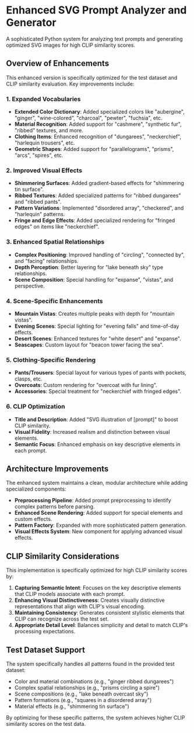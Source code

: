 # Enhanced SVG Prompt Analyzer and Generator

A sophisticated Python system for analyzing text prompts and generating optimized SVG images for high CLIP similarity scores.

## Overview of Enhancements

This enhanced version is specifically optimized for the test dataset and CLIP similarity evaluation. Key improvements include:

### 1. Expanded Vocabularies
- **Extended Color Dictionary**: Added specialized colors like "aubergine", "ginger", "wine-colored", "charcoal", "pewter", "fuchsia", etc.
- **Material Recognition**: Added support for "cashmere", "synthetic fur", "ribbed" textures, and more.
- **Clothing Items**: Enhanced recognition of "dungarees", "neckerchief", "harlequin trousers", etc.
- **Geometric Shapes**: Added support for "parallelograms", "prisms", "arcs", "spires", etc.

### 2. Improved Visual Effects
- **Shimmering Surfaces**: Added gradient-based effects for "shimmering tin surface".
- **Ribbed Textures**: Added specialized patterns for "ribbed dungarees" and "ribbed pants".
- **Pattern Variations**: Implemented "disordered array", "checkered", and "harlequin" patterns.
- **Fringe and Edge Effects**: Added specialized rendering for "fringed edges" on items like "neckerchief".

### 3. Enhanced Spatial Relationships
- **Complex Positioning**: Improved handling of "circling", "connected by", and "facing" relationships.
- **Depth Perception**: Better layering for "lake beneath sky" type relationships.
- **Scene Composition**: Special handling for "expanse", "vistas", and perspective.

### 4. Scene-Specific Enhancements
- **Mountain Vistas**: Creates multiple peaks with depth for "mountain vistas".
- **Evening Scenes**: Special lighting for "evening falls" and time-of-day effects.
- **Desert Scenes**: Enhanced textures for "white desert" and "expanse".
- **Seascapes**: Custom layout for "beacon tower facing the sea".

### 5. Clothing-Specific Rendering
- **Pants/Trousers**: Special layout for various types of pants with pockets, clasps, etc.
- **Overcoats**: Custom rendering for "overcoat with fur lining".
- **Accessories**: Special treatment for "neckerchief with fringed edges".

### 6. CLIP Optimization
- **Title and Description**: Added "SVG illustration of [prompt]" to boost CLIP similarity.
- **Visual Fidelity**: Increased realism and distinction between visual elements.
- **Semantic Focus**: Enhanced emphasis on key descriptive elements in each prompt.

## Architecture Improvements

The enhanced system maintains a clean, modular architecture while adding specialized components:

- **Preprocessing Pipeline**: Added prompt preprocessing to identify complex patterns before parsing.
- **Enhanced Scene Rendering**: Added support for special elements and custom effects.
- **Pattern Factory**: Expanded with more sophisticated pattern generation.
- **Visual Effects System**: New component for applying advanced visual effects.

## CLIP Similarity Considerations

This implementation is specifically optimized for high CLIP similarity scores by:

1. **Capturing Semantic Intent**: Focuses on the key descriptive elements that CLIP models associate with each prompt.
2. **Enhancing Visual Distinctiveness**: Creates visually distinctive representations that align with CLIP's visual encoding.
3. **Maintaining Consistency**: Generates consistent stylistic elements that CLIP can recognize across the test set.
4. **Appropriate Detail Level**: Balances simplicity and detail to match CLIP's processing expectations.

## Test Dataset Support

The system specifically handles all patterns found in the provided test dataset:

- Color and material combinations (e.g., "ginger ribbed dungarees")
- Complex spatial relationships (e.g., "prisms circling a spire")
- Scene compositions (e.g., "lake beneath overcast sky")
- Pattern formations (e.g., "squares in a disordered array")
- Material effects (e.g., "shimmering tin surface")

By optimizing for these specific patterns, the system achieves higher CLIP similarity scores on the test data.